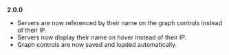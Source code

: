 **2.0.0**
- Servers are now referenced by their name on the graph controls instead of their IP.
- Servers now display their name on hover instead of their IP.
- Graph controls are now saved and loaded automatically.
